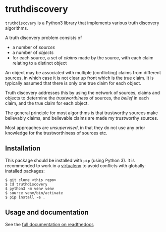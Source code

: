 # truthdiscovery

`truthdiscovery` is a Python3 library that implements various truth discovery
algorithms.

A truth discovery problem consists of

* a number of *sources*
* a number of *objects*
* for each source, a set of *claims* made by the source, with each claim
  relating to a distinct object

An object may be associated with multiple (conflicting) claims from different
sources, in which case it is not clear up front which is the true claim. It is
typically assumed that there is only one true claim for each object.

Truth discovery addresses this by using the network of sources, claims and
objects to determine the *trustworthiness* of sources, the *belief* in each
claim, and the true claim for each object.

The general principle for most algorithms is that trustworthy sources make
believably claims, and believable claims are made my trustworthy sources.

Most approaches are *unsupervised*, in that they do not use any prior knowledge
for the trustworthiness of sources etc.

## Installation

This package should be installed with `pip` (using Python 3). It is recommended
to work in a [virtualenv](https://docs.python.org/3/tutorial/venv.html) to
avoid conflicts with globally-installed packages:

```
$ git clone <this repo>
$ cd truthdiscovery
$ python3 -m venv venv
$ source venv/bin/activate
$ pip install -e .
```

## Usage and documentation

See the [full documentation on readthedocs](https://truthdiscovery.readthedocs.io/en/latest/index.html)

